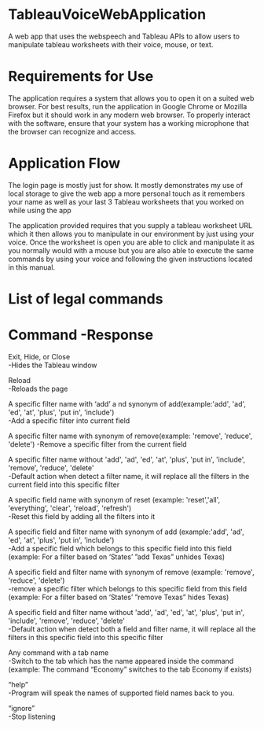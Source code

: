 # TableauVoiceWebApplication
A web app that uses the webspeech and Tableau APIs to allow users to manipulate tableau worksheets with their voice, mouse, or text.


# Requirements for Use
The application requires a system that allows you to open it on a suited web browser.
For best results, run the application in Google Chrome or Mozilla Firefox but it should
work in any modern web browser. To properly interact with the software, ensure that
your system has a working microphone that the browser can recognize and access.



# Application Flow
The login page is mostly just for show. It mostly demonstrates my use of local storage to 
give the web app a more personal touch as it remembers your name as well as your last 3 
Tableau worksheets that you worked on while using the app

The application provided requires that you supply a tableau worksheet URL which it then
allows you to manipulate in our environment by just using your voice. Once the
worksheet is open you are able to click and manipulate it as you normally would with a
mouse but you are also able to execute the same commands by using your voice and
following the given instructions located in this manual.


# List of legal commands
 
# Command -Response
Exit, Hide, or Close                         
-Hides the Tableau window

Reload                                       
-Reloads the page

A specific filter name with ‘add’ a
nd synonym of add(example:'add', 'ad',
'ed', 'at', 'plus', 'put in', 'include')      
-Add a specific filter into current field

A specific filter name with synonym of 
remove(example: 'remove', 'reduce', 'delete') 
-Remove a specific filter from the current field

A specific filter name without 'add', 'ad',
'ed', 'at', 'plus', 'put in', 'include', 
'remove', 'reduce', 'delete'                  
-Default action when detect a filter name, it will replace all the filters in the current                                                 field into this specific filter

A specific field name with synonym of reset 
(example: 'reset','all', 'everything',
'clear', 'reload', 'refresh')               
-Reset this field by adding all the filters into it


A specific field and filter name with
synonym of add (example:'add', 'ad', 'ed',
'at', 'plus', 'put in', 'include')           
-Add a specific field which belongs to this specific field into this field (example: For a                                                filter based on ‘States’ ”add Texas” unhides Texas)


A specific field and filter name with
synonym of remove (example: 'remove', 
'reduce', 'delete')                         
-remove a specific filter which belongs to this specific field from this field (example: For                                              a filter based on ‘States’ ”remove Texas” hides Texas)


A specific field and filter name without
'add', 'ad', 'ed', 'at', 'plus', 'put in',
'include', 'remove', 'reduce', 'delete'      
-Default action when detect both a field and filter name, it will replace all the filters in                                              this specific field into this specific filter


Any command with a tab name                  
-Switch to the tab which has the name appeared inside the command (example: The command                                                  “Economy” switches to the tab Economy if exists)


“help”                                       
-Program will speak the names of supported field names back to you.

“ignore”                                     
-Stop listening
